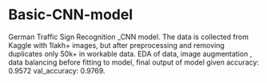 # Basic-CNN-model
German Traffic Sign Recognition _CNN model.
The data is collected from Kaggle with 1lakh+ images, but after preprocessing and removing duplicates only 50k+ in workable data.
EDA of data, image augmentation , data balancing before fitting to model, final output of model given  accuracy: 0.9572 val_accuracy: 0.9769.
